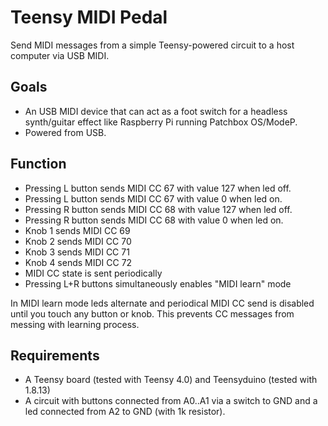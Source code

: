 # Teensy MIDI Pedal

Send MIDI messages from a simple Teensy-powered circuit to a host computer via USB MIDI.

## Goals

- An USB MIDI device that can act as a foot switch for a headless synth/guitar effect like Raspberry Pi running Patchbox OS/ModeP.
- Powered from USB.

## Function

- Pressing L button sends MIDI CC 67 with value 127 when led off.
- Pressing L button sends MIDI CC 67 with value 0 when led on.
- Pressing R button sends MIDI CC 68 with value 127 when led off.
- Pressing R button sends MIDI CC 68 with value 0 when led on.
- Knob 1 sends MIDI CC 69
- Knob 2 sends MIDI CC 70
- Knob 3 sends MIDI CC 71
- Knob 4 sends MIDI CC 72
- MIDI CC state is sent periodically
- Pressing L+R buttons simultaneously enables "MIDI learn" mode

In MIDI learn mode leds alternate and periodical MIDI CC send is disabled until you touch any button or knob. This prevents CC messages from messing with learning process.

## Requirements

- A Teensy board (tested with Teensy 4.0) and Teensyduino (tested with 1.8.13)
- A circuit with buttons connected from A0..A1 via a switch to GND and a led connected from A2 to GND (with 1k resistor).
